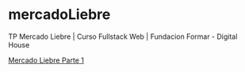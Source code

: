 # mercadoLiebre
TP Mercado Liebre | Curso Fullstack Web | Fundacion Formar - Digital House


[Mercado Liebre Parte 1](https://github.com/REHO98/mercadoLiebre/tree/mercado_liebre_part1)
